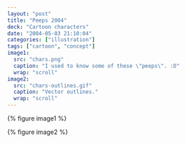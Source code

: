 ```yaml
---
layout: "post"
title: "Peeps 2004"
deck: "Cartoon characters"
date: "2004-05-03 21:10:04"
categories: ["illustration"]
tags: ["cartoon", "concept"]
image1:
  src: "chars.png"
  caption: "I used to know some of these \"peeps\". :D"
  wrap: "scroll"
image2:
  src: "chars-outlines.gif"
  caption: "Vector outlines."
  wrap: "scroll"
---
```


{% figure image1 %}

{% figure image2 %}
